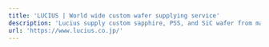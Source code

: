 ```yaml
---
title: 'LUCIUS | World wide custom wafer supplying service'
description: 'Lucius supply custom sapphire, PSS, and SiC wafer from manufacturers including China, Korea, Taiwan, Europe, and USA'
url: 'https://www.lucius.co.jp/'
---
```


